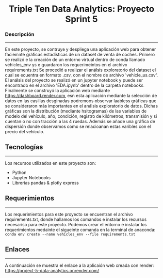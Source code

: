 <h1 align="center"> Triple Ten Data Analytics: Proyecto Sprint 5 </h1>

### Descripción
***
En este proyecto, se contruye y despliega una aplicación web para obtener fáciemnte gráficas estadísticas de un dataset de venta de coches.
Primero se realizó e la creación de un entorno virtual dentro de conda llamado vehicles_env ys e guardaron los requerimeintos en el archivo requirements.txt 
Se procedió a realizar el análsis exploratorio del dataset el cual se ecuentra en formato .csv, con el nombre de archivo 'vehicle_us.csv'. 
El análsis del proyecto se realizó en un jupyter notebook y puede ser encontrado en el archivo 'EDA.ipynb' dentro de la carpeta notebooks. 
Finalmente se construyó la aplicación web mediante https://dashboard.render.com, esn esta aplicación mediante la selección de datos en las casillas desginadas podremoos observar laabless gráficas que se consideraron más importantes en el análsis exploratorio de datos. 
Dichas gráficas son la distribución (mediante hsitogramas) de las variables de modelo del vehículo, año, condición, registro de kilómetros, transmisión y si cuentan o no con tracción a las 4 ruedas. 
Además se añade una gráfica de dispersión donde observamos como se relacioanan estas varibles con el precio del vehículo. 

## Tecnologías
***
Los recursos utilizados en este proyecto son:
* Python 
* Jupyter Notebooks
* Librerías pandas & plotly express 
## Requerimientos
***
Los requerimientos para este proyecto se encuentran el archivo requirements.txt, donde hallamos los comandos e instalar los recursos necesariso para este proyecto. 
Podemos crear el entorno e instalar los requerimientos medainte el sigueinte comanda en la terminal de anaconda: 
```conda env create --name vehicles_env --file requirements.txt```

## Enlaces
***
A continuación se muestra el enlace a la aplicaión web creada con render: 
https://project-5-data-analytics.onrender.com/


